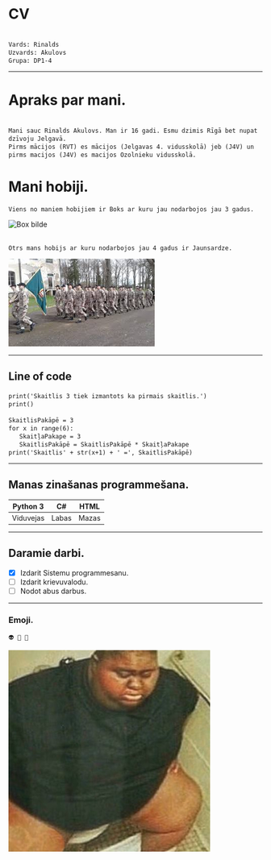 # CV
```

Vards: Rinalds
Uzvards: Akulovs
Grupa: DP1-4

```
---
# Apraks par mani.
```

Mani sauc Rinalds Akulovs. Man ir 16 gadi. Esmu dzimis Rīgā bet nupat dzīvoju Jelgavā.
Pirms mācijos (RVT) es mācijos (Jelgavas 4. vidusskolā) jeb (J4V) un pirms macijos (J4V) es macijos Ozolnieku vidusskolā.

```
# Mani hobiji.

```
Viens no maniem hobijiem ir Boks ar kuru jau nodarbojos jau 3 gadus.
```
![Box bilde](https://www.google.com/url?sa=i&url=https%3A%2F%2Fallegro.pl%2Fartykul%2Fco-jest-potrzebne-by-uprawiac-boks-56567&psig=AOvVaw1Xo7vCtlJMFcgO77bGtFxU&ust=1612347890077000&source=images&cd=vfe&ved=0CAIQjRxqFwoTCJjhl43-yu4CFQAAAAAdAAAAABAJ)

```

Otrs mans hobijs ar kuru nodarbojos jau 4 gadus ir Jaunsardze.

```
![Jaunsardzes bilde](jauns.jpg)

---
## Line of code

```
print('Skaitlis 3 tiek izmantots ka pirmais skaitlis.')
print()

SkaitlisPakāpē = 3 
for x in range(6): 
   SkaitļaPakape = 3 
   SkaitlisPakāpē = SkaitlisPakāpē * SkaitļaPakape 
print('Skaitlis' + str(x+1) + ' =', SkaitlisPakāpē)
```
---
## Manas zinašanas programmešana. 

|Python 3 |C#   |HTML |
|---------|-----|-----|
|Viduvejas|Labas|Mazas|

---
## Daramie darbi.

- [x] Izdarit Sistemu programmesanu.
- [ ] Izdarit krievuvalodu.
- [ ] Nodot abus darbus.

---
### Emoji.

```
👽 👾 🤖
```

![alt text](image1.jpg)